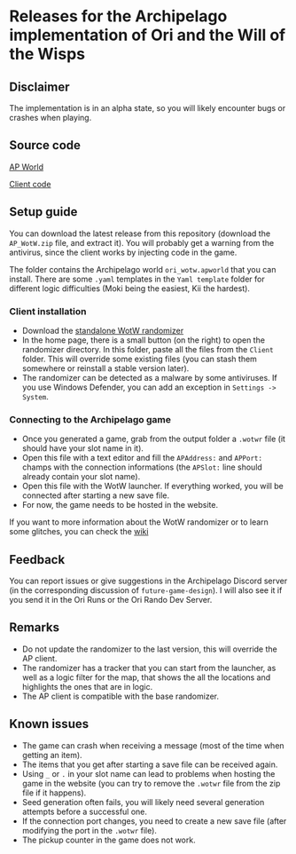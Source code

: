 # Releases for the Archipelago implementation of Ori and the Will of the Wisps

## Disclaimer

The implementation is in an alpha state, so you will likely encounter bugs or crashes when playing.

## Source code

[AP World](https://github.com/Satisha10/Archipelago_wotw/tree/main/worlds/ori_wotw)

[Client code](https://github.com/Satisha10/wotw-rando-client/tree/AP_local)

## Setup guide

You can download the latest release from this repository (download the `AP_WotW.zip` file, and extract it). You will probably get a warning from the antivirus, since the client works by injecting code in the game.

The folder contains the Archipelago world `ori_wotw.apworld` that you can install. There are some `.yaml` templates in the `Yaml template` folder for different logic difficulties (Moki being the easiest, Kii the hardest).

### Client installation

- Download the [standalone WotW randomizer](https://wotw.orirando.com/)
- In the home page, there is a small button (on the right) to open the randomizer directory. In this folder, paste all the files from the `Client` folder. This will override some existing files (you can stash them somewhere or reinstall a stable version later).
- The randomizer can be detected as a malware by some antiviruses. If you use Windows Defender, you can add an exception in `Settings -> System`.

### Connecting to the Archipelago game

- Once you generated a game, grab from the output folder a `.wotwr` file (it should have your slot name in it).
- Open this file with a text editor and fill the `APAddress:` and `APPort:` champs with the connection informations (the `APSlot:` line should already contain your slot name).
- Open this file with the WotW launcher. If everything worked, you will be connected after starting a new save file.
- For now, the game needs to be hosted in the website.

If you want to more information about the WotW randomizer or to learn some glitches, you can check the [wiki](https://wiki.orirando.com/)

## Feedback

You can report issues or give suggestions in the Archipelago Discord server (in the corresponding discussion of `future-game-design`). I will also see it if you send it in the Ori Runs or the Ori Rando Dev Server.

## Remarks

- Do not update the randomizer to the last version, this will override the AP client.
- The randomizer has a tracker that you can start from the launcher, as well as a logic filter for the map, that shows the all the locations and highlights the ones that are in logic.
- The AP client is compatible with the base randomizer.

## Known issues

- The game can crash when receiving a message (most of the time when getting an item).
- The items that you get after starting a save file can be received again.
- Using `_` or `.` in your slot name can lead to problems when hosting the game in the website (you can try to remove the `.wotwr` file from the zip file if it happens).
- Seed generation often fails, you will likely need several generation attempts before a successful one.
- If the connection port changes, you need to create a new save file (after modifying the port in the `.wotwr` file).
- The pickup counter in the game does not work.
